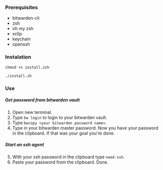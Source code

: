 ### Prerequisites
- bitwarden-cli
- zsh
- oh my zsh
- xclip
- keychain
- openssh

### Instalation
```
chmod +x install.zsh
```
```
./install.sh
```

### Use

##### Get password from bitwarden vault
1. Open new terminal.
2. Type `bw login` to login to your bitwarden vault.
3. Type `bwcopy <your bitwarden password name>`.
4. Type in your bitwarden master password.
    Now you have your password in the clipboard. If that was your goal you're done.

##### Start an ssh agent
5. With your ssh password in the clipboard type `need-ssh`.
6. Paste your password from the clipboard.
   Done.
